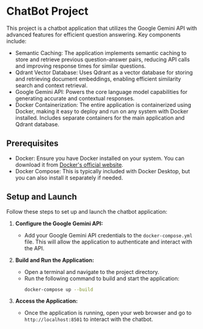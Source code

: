 # ChatBot Project

This project is a chatbot application that utilizes the Google Gemini API with advanced features for efficient question answering. Key components include:

- Semantic Caching: The application implements semantic caching to store and retrieve previous question-answer pairs, reducing API calls and improving response times for similar questions.
- Qdrant Vector Database: Uses Qdrant as a vector database for storing and retrieving document embeddings, enabling efficient similarity search and context retrieval.
- Google Gemini API: Powers the core language model capabilities for generating accurate and contextual responses.
- Docker Containerization: The entire application is containerized using Docker, making it easy to deploy and run on any system with Docker installed. Includes separate containers for the main application and Qdrant database.

## Prerequisites

- Docker: Ensure you have Docker installed on your system. You can download it from [Docker's official website](https://www.docker.com/get-started).
- Docker Compose: This is typically included with Docker Desktop, but you can also install it separately if needed.

## Setup and Launch

Follow these steps to set up and launch the chatbot application:

1. **Configure the Google Gemini API:**
   - Add your Google Gemini API credentials to the `docker-compose.yml` file. This will allow the application to authenticate and interact with the API.

2. **Build and Run the Application:**
   - Open a terminal and navigate to the project directory.
   - Run the following command to build and start the application:
     ```bash
     docker-compose up --build
     ```

3. **Access the Application:**
   - Once the application is running, open your web browser and go to `http://localhost:8501` to interact with the chatbot.



